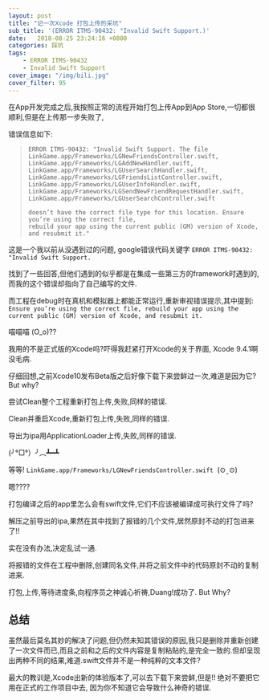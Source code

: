 ```yaml
---
layout: post
title: "记一次Xcode 打包上传的采坑"
sub_title: '(ERROR ITMS-90432: "Invalid Swift Support.)'
date:   2018-08-25 23:24:16 +0800
categories: 踩坑
tags: 
    - ERROR ITMS-90432
    - Invalid Swift Support
cover_image: "/img/bili.jpg"
cover_filter: 95
---
```


在App开发完成之后,我按照正常的流程开始打包上传App到App Store,一切都很顺利,但是在上传那一步失败了,

错误信息如下:

>```
>ERROR ITMS-90432: "Invalid Swift Support. The file 
>LinkGame.app/Frameworks/LGNewFriendsController.swift,
>LinkGame.app/Frameworks/LGAddNewHandler.swift,
>LinkGame.app/Frameworks/LGUserSearchHandler.swift,
>LinkGame.app/Frameworks/LGFriendsListController.swift,
>LinkGame.app/Frameworks/LGUserInfoHandler.swift,
>LinkGame.app/Frameworks/LGSendNewFriendRequestHandler.swift,
>LinkGame.app/Frameworks/LGUserSearchController.swift
>
>doesn’t have the correct file type for this location. Ensure you’re using the correct file,
>rebuild your app using the current public (GM) version of Xcode, and resubmit it."
>```
>



这是一个我以前从没遇到过的问题, google错误代码关键字 `ERROR ITMS-90432: "Invalid Swift Support.`

找到了一些回答,但他们遇到的似乎都是在集成一些第三方的framework时遇到的,而我的这个错误却指向了自己编写的文件.

而工程在debug时在真机和模拟器上都能正常运行,重新审视错误提示,其中提到: `Ensure you’re using the correct file,
rebuild your app using the current public (GM) version of Xcode, and resubmit it.`

喵喵喵   (O_o)??

我用的不是正式版的Xcode吗?吓得我赶紧打开Xcode的关于界面, Xcode 9.4.1啊没毛病.

仔细回想,之前Xcode10发布Beta版之后好像下载下来尝鲜过一次,难道是因为它? But why?

尝试Clean整个工程重新打包上传,失败,同样的错误.

Clean并重启Xcode,重新打包上传,失败,同样的错误.

导出为ipa用ApplicationLoader上传,失败,同样的错误.

(╯°□°）╯︵┻━┻ 

等等! `LinkGame.app/Frameworks/LGNewFriendsController.swift`    (⊙ˍ⊙)

嗯????

打包编译之后的app里怎么会有swift文件,它们不应该被编译成可执行文件了吗?

解压之前导出的ipa,果然在其中找到了报错的几个文件,居然原封不动的打包进来了!!

实在没有办法,决定乱试一通.

将报错的文件在工程中删除,创建同名文件,并将之前文件中的代码原封不动的复制进来.

打包,上传,等待进度条,向程序员之神诚心祈祷,Duang!成功了. But Why?



## 总结

虽然最后莫名其妙的解决了问题,但仍然未知其错误的原因,我只是删除并重新创建了一次文件而已,而且之前和之后的文件内容是复制粘贴的,是完全一致的.但却呈现出两种不同的结果,难道.swift文件并不是一种纯粹的文本文件?



最大的教训是,Xcode出新的体验版本了,可以去下载下来尝鲜,但是!! 绝对不要把它用在正式的工作项目中去, 因为你不知道它会导致什么神奇的错误.